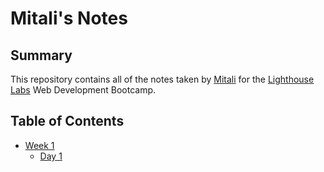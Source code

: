 # Mitali's Notes

## Summary

This repository contains all of the notes taken by [Mitali](https://github.com/mitalikawde11) for the [Lighthouse Labs](https://www.lighthouselabs.ca/) Web Development Bootcamp.

## Table of Contents

* [Week 1](/Week_1)
  * [Day 1](/Week_1/Day_1)
